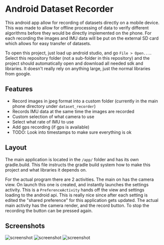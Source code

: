 # Android Dataset Recorder

This android app allow for recording of datasets directly on a mobile device. This was made to allow for offline processing of data to verify different algorithms before they would be directly implemented on the phone. For each recording the images and IMU data will be put on the external SD card which allows for easy transfer of datasets.

To open this project, just load up android studio, and go `File > Open...`. Select this repository folder (not a sub-folder in this repository) and the project should automatically open and download all needed sdk and libraries. It doesn't really rely on anything large, just the normal libraries from google.

## Features

* Record images in jpeg format into a custom folder (currently in the main phone directory under `dataset_recorder`)
* Records IMU data at the same time the images are recorded
* Custom selection of what camera to use
* Select what rate of IMU to use
* Add gps recording (if gps is available)
* TODO: Look into timestamps to make sure everything is ok

## Layout

The main application is located in the `/app/` folder and has its own gradle.build. This file instructs the gradle build system how to make this project and what libraries it depends on.

For the actual program there are 2 activities. The main on has the camera view. On launch this one is created, and instantly launches the settings activity. This is a `PreferenceActivity` hands off the view and settings loading to the android api. This is really nice since after each setting is edited the "shared preference" for this application gets updated. The actual main activity has the camera render, and the record button. To stop the recording the button can be pressed again.


## Screenshots

![screenshot](./images/Screenshot_20160814-231309.png)
![screenshot](./images/Screenshot_20160814-231421.png)
![screenshot](./images/Screenshot_20160814-231342.png)
